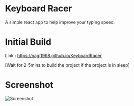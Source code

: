 # Keyboard Racer

A simple react app to help improve your typing speed.


# Initial Build

Link : https://nagi1998.github.io/KeyboardRacer

[Wait for 2-5mins to build the project if the project is in sleep]

# Screenshot

![Screenshot](https://github.com/nagi1998/KeyboardRacer/blob/master/Screenshots/ss1.png)
